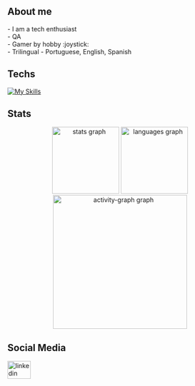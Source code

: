 <h2 align="left">About me</h2>

<p align="left">- I am a tech enthusiast<br>- QA<br>- Gamer by hobby :joystick: <br>- Trilingual - Portuguese, English, Spanish </p>

<h2 align="left">Techs</h2>

[![My Skills](https://skillicons.dev/icons?i=js,html,css,py,vscode,cypress,postman)](https://skillicons.dev)

<h2 align="left">Stats</h2>

<div align="center">
  <img src="https://github-readme-stats.vercel.app/api?username=thyagof&theme=merko&include_all_commits=true" height="150" alt="stats graph" />
  <img src="https://github-readme-stats.vercel.app/api/top-langs?username=thyagof&locale=en&hide_title=false&layout=compact&card_width=320&langs_count=5&theme=merko&hide_border=false&order=2" height="150" alt="languages graph" />
  <img src="https://github-readme-activity-graph.vercel.app/graph?username=thyagof&radius=16&theme=merko&area=true&order=5" height="300" alt="activity-graph graph" />
</div>

<h2 align="left">Social Media</h2>

<div align="left">
  <a href="https://www.linkedin.com/in/thyago-augusto/" target="_blank">
    <img src="https://raw.githubusercontent.com/maurodesouza/profile-readme-generator/master/src/assets/icons/social/linkedin/default.svg" width="52" height="40" alt="linkedin logo" />
  </a>
</div>
